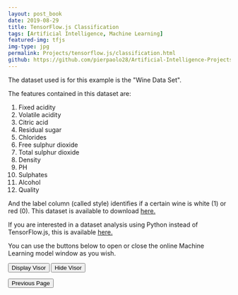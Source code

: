 ```yaml
---
layout: post_book
date: 2019-08-29
title: TensorFlow.js Classification
tags: [Artificial Intelligence, Machine Learning]
featured-img: tfjs
img-type: jpg
permalink: Projects/tensorflow.js/classification.html
github: https://github.com/pierpaolo28/Artificial-Intelligence-Projects/tree/master/Google%20AI%20tools/tensorflow.js
---
```


<script src="script2.js"></script>
<script src="https://cdn.jsdelivr.net/npm/@tensorflow/tfjs"> </script>
<script src="https://cdn.jsdelivr.net/npm/@tensorflow/tfjs-vis"></script>

The dataset used is for this example is the "Wine Data Set".

The features contained in this dataset are:
1. Fixed acidity
2. Volatile acidity
3. Citric acid
4. Residual sugar
5. Chlorides
6. Free sulphur dioxide
7. Total sulphur dioxide
8. Density
9. PH
10. Sulphates
11. Alcohol
12. Quality

And the label column (called style) identifies if a certain wine is
white (1) or red (0). This dataset is available to download [here.](https://www.kaggle.com/sgus1318/winedata)

If you are interested in a dataset analysis using Python instead of
TensorFlow.js, this is available [here.](https://github.com/pierpaolo28/Artificial-Intelligence-Projects/blob/master/Google%20AI%20tools/tensorflow.js/Classfication.ipynb)

You can use the buttons below to open or close the online Machine
Learning model window as you wish.

<button class="btn" id="show-visor">
  Display Visor
</button>

<button class="btn" id="hide-visor">
  Hide Visor
</button>

<button
  onclick="location.href='/Projects/tensorflow.js/tensorjs.html'"
  class="btn">
Previous Page
</button>
